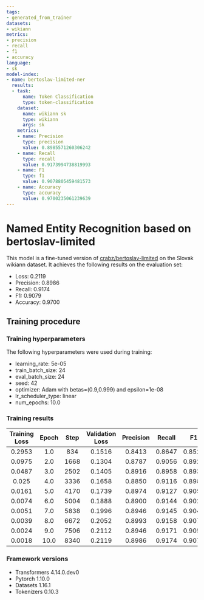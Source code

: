 ```yaml
---
tags:
- generated_from_trainer
datasets:
- wikiann
metrics:
- precision
- recall
- f1
- accuracy
language:
- sk
model-index:
- name: bertoslav-limited-ner
  results:
  - task:
      name: Token Classification
      type: token-classification
    dataset:
      name: wikiann sk
      type: wikiann
      args: sk
    metrics:
    - name: Precision
      type: precision
      value: 0.8985571260306242
    - name: Recall
      type: recall
      value: 0.9173994738819993
    - name: F1
      type: f1
      value: 0.9078805459481573
    - name: Accuracy
      type: accuracy
      value: 0.9700235061239639
---
```


# Named Entity Recognition based on bertoslav-limited

This model is a fine-tuned version of [crabz/bertoslav-limited](https://huggingface.co/crabz/bertoslav-limited) on the Slovak wikiann dataset.
It achieves the following results on the evaluation set:
- Loss: 0.2119
- Precision: 0.8986
- Recall: 0.9174
- F1: 0.9079
- Accuracy: 0.9700

## Training procedure

### Training hyperparameters

The following hyperparameters were used during training:
- learning_rate: 5e-05
- train_batch_size: 24
- eval_batch_size: 24
- seed: 42
- optimizer: Adam with betas=(0.9,0.999) and epsilon=1e-08
- lr_scheduler_type: linear
- num_epochs: 10.0

### Training results

| Training Loss | Epoch | Step | Validation Loss | Precision | Recall | F1     | Accuracy |
|:-------------:|:-----:|:----:|:---------------:|:---------:|:------:|:------:|:--------:|
| 0.2953        | 1.0   | 834  | 0.1516          | 0.8413    | 0.8647 | 0.8529 | 0.9549   |
| 0.0975        | 2.0   | 1668 | 0.1304          | 0.8787    | 0.9056 | 0.8920 | 0.9658   |
| 0.0487        | 3.0   | 2502 | 0.1405          | 0.8916    | 0.8958 | 0.8937 | 0.9660   |
| 0.025         | 4.0   | 3336 | 0.1658          | 0.8850    | 0.9116 | 0.8981 | 0.9669   |
| 0.0161        | 5.0   | 4170 | 0.1739          | 0.8974    | 0.9127 | 0.9050 | 0.9693   |
| 0.0074        | 6.0   | 5004 | 0.1888          | 0.8900    | 0.9144 | 0.9020 | 0.9687   |
| 0.0051        | 7.0   | 5838 | 0.1996          | 0.8946    | 0.9145 | 0.9044 | 0.9693   |
| 0.0039        | 8.0   | 6672 | 0.2052          | 0.8993    | 0.9158 | 0.9075 | 0.9697   |
| 0.0024        | 9.0   | 7506 | 0.2112          | 0.8946    | 0.9171 | 0.9057 | 0.9696   |
| 0.0018        | 10.0  | 8340 | 0.2119          | 0.8986    | 0.9174 | 0.9079 | 0.9700   |


### Framework versions

- Transformers 4.14.0.dev0
- Pytorch 1.10.0
- Datasets 1.16.1
- Tokenizers 0.10.3
